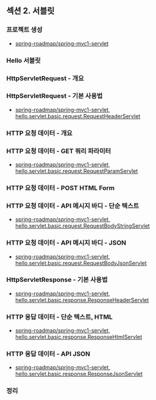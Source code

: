## 섹션 2. 서블릿

### 프로젝트 생성

- <a href="https://github.com/spring-roadmap/spring-mvc1-servlet">spring-roadmap/spring-mvc1-servlet</a>

### Hello 서블릿

### HttpServletRequest - 개요

### HttpServletRequest - 기본 사용법

- <a href="https://github.com/spring-roadmap/spring-mvc1-servlet/blob/main/src/main/java/hello/servlet/basic/request/RequestHeaderServlet.java">
  spring-roadmap/spring-mvc1-servlet, hello.servlet.basic.request.RequestHeaderServlet</a>

### HTTP 요청 데이터 - 개요

### HTTP 요청 데이터 - GET 쿼리 파라미터

- <a href="https://github.com/spring-roadmap/spring-mvc1-servlet/blob/main/src/main/java/hello/servlet/basic/request/RequestParamServlet.java">
  spring-roadmap/spring-mvc1-servlet, hello.servlet.basic.request.RequestParamServlet</a>

### HTTP 요청 데이터 - POST HTML Form

### HTTP 요청 데이터 - API 메시지 바디 - 단순 텍스트

- <a href="https://github.com/spring-roadmap/spring-mvc1-servlet/blob/main/src/main/java/hello/servlet/basic/request/RequestBodyStringServlet.java">
  spring-roadmap/spring-mvc1-servlet, hello.servlet.basic.request.RequestBodyStringServlet</a>

### HTTP 요청 데이터 - API 메시지 바디 - JSON

- <a href="https://github.com/spring-roadmap/spring-mvc1-servlet/blob/main/src/main/java/hello/servlet/basic/request/RequestBodyJsonServlet.java">
  spring-roadmap/spring-mvc1-servlet, hello.servlet.basic.request.RequestBodyJsonServlet</a>

### HttpServletResponse - 기본 사용법

- <a href="https://github.com/spring-roadmap/spring-mvc1-servlet/blob/main/src/main/java/hello/servlet/basic/response/ResponseHeaderServlet.java">
  spring-roadmap/spring-mvc1-servlet, hello.servlet.basic.response.ResponseHeaderServlet</a>

### HTTP 응답 데이터 - 단순 텍스트, HTML

- <a href="https://github.com/spring-roadmap/spring-mvc1-servlet/blob/main/src/main/java/hello/servlet/basic/response/ResponseHtmlServlet.java">
  spring-roadmap/spring-mvc1-servlet, hello.servlet.basic.response.ResponseHtmlServlet</a>

### HTTP 응답 데이터 - API JSON

- <a href="https://github.com/spring-roadmap/spring-mvc1-servlet/blob/main/src/main/java/hello/servlet/basic/response/ResponseJsonServlet.java">
  spring-roadmap/spring-mvc1-servlet, hello.servlet.basic.response.ResponseJsonServlet</a>

### 정리
